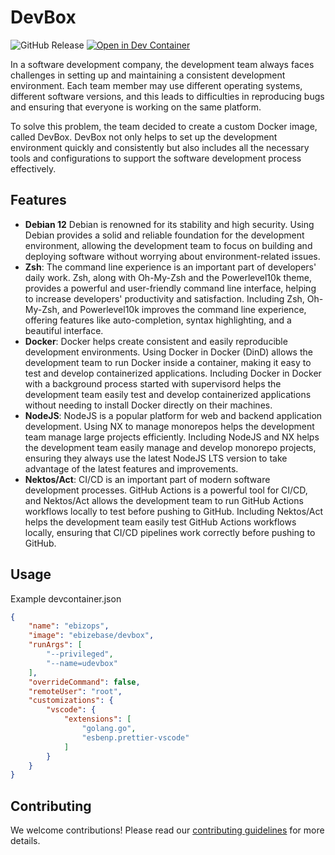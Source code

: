 # DevBox

![GitHub Release](https://img.shields.io/github/v/release/ebizbase/devbox?display_name=release&style=flat&label=Latest%20Version)
[![Open in Dev Container](https://img.shields.io/badge/Open%20in%20devcontainer-blue?logo=coder&style=flat)](https://vscode.dev/redirect?url=vscode://vscode-remote/containers/cloneFromGithub?url=https://github.com/ebizbase/devbox)


In a software development company, the development team always faces challenges in setting up and maintaining a consistent development environment. Each team member may use different operating systems, different software versions, and this leads to difficulties in reproducing bugs and ensuring that everyone is working on the same platform.

To solve this problem, the team decided to create a custom Docker image, called DevBox. DevBox not only helps to set up the development environment quickly and consistently but also includes all the necessary tools and configurations to support the software development process effectively.

## Features

- **Debian 12**
Debian is renowned for its stability and high security. Using Debian provides a solid and reliable foundation for the development environment, allowing the development team to focus on building and deploying software without worrying about environment-related issues.
- **Zsh**: 
The command line experience is an important part of developers' daily work. Zsh, along with Oh-My-Zsh and the Powerlevel10k theme, provides a powerful and user-friendly command line interface, helping to increase developers' productivity and satisfaction. Including Zsh, Oh-My-Zsh, and Powerlevel10k improves the command line experience, offering features like auto-completion, syntax highlighting, and a beautiful interface.
- **Docker**: 
Docker helps create consistent and easily reproducible development environments. Using Docker in Docker (DinD) allows the development team to run Docker inside a container, making it easy to test and develop containerized applications. Including Docker in Docker with a background process started with supervisord helps the development team easily test and develop containerized applications without needing to install Docker directly on their machines.
- **NodeJS**: 
NodeJS is a popular platform for web and backend application development. Using NX to manage monorepos helps the development team manage large projects efficiently. Including NodeJS and NX helps the development team easily manage and develop monorepo projects, ensuring they always use the latest NodeJS LTS version to take advantage of the latest features and improvements.
- **Nektos/Act**: 
CI/CD is an important part of modern software development processes. GitHub Actions is a powerful tool for CI/CD, and Nektos/Act allows the development team to run GitHub Actions workflows locally to test before pushing to GitHub. Including Nektos/Act helps the development team easily test GitHub Actions workflows locally, ensuring that CI/CD pipelines work correctly before pushing to GitHub.

## Usage

Example devcontainer.json

```json
{
    "name": "ebizops",
    "image": "ebizebase/devbox",
    "runArgs": [
        "--privileged",
        "--name=udevbox"
    ],
    "overrideCommand": false,
    "remoteUser": "root",
    "customizations": {
        "vscode": {
            "extensions": [
                "golang.go",
                "esbenp.prettier-vscode"
            ]
        }
    }
}
```

## Contributing

We welcome contributions! Please read our [contributing guidelines](https://github.com/ebizbase/devbox/blob/main/CONTRIBUTING.md) for more details.
